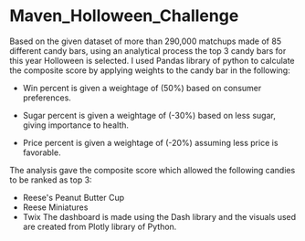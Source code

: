 # Maven_Holloween_Challenge
Based on the given dataset of more than 290,000 matchups made of 85 different candy bars, using an analytical process the top 3 candy bars for this year Holloween is selected.
I used Pandas library of python to calculate the composite score by applying weights to the candy bar in the following:

- Win percent is given a weightage of (50%) based on consumer preferences.

- Sugar percent is given a weightage of (-30%) based on less sugar, giving importance to health.

- Price percent is given a weightage of (-20%) assuming less price is favorable.

The analysis gave the composite score which allowed the following candies to be ranked as top 3:
- Reese's Peanut Butter Cup
- Reese Miniatures
- Twix
The dashboard is made using the Dash library and the visuals used are created from Plotly library of Python.
